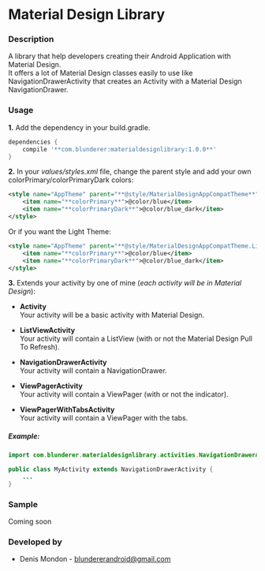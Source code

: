 Material Design Library
====================


### Description
A library that help developers creating their Android Application with Material Design.  
It offers a lot of Material Design classes easily to use like NavigationDrawerActivity that creates an Activity with a Material Design NavigationDrawer.


### Usage

**1.** Add the dependency in your build.gradle.

```groovy
dependencies {  
    compile '**com.blunderer:materialdesignlibrary:1.0.0**'  
}
```

**2.** In your *values/styles.xml* file, change the parent style and add your own colorPrimary/colorPrimaryDark colors:

```xml
<style name="AppTheme" parent="**@style/MaterialDesignAppCompatTheme**">
    <item name="**colorPrimary**">@color/blue</item>
    <item name="**colorPrimaryDark**">@color/blue_dark</item>
</style>
```

Or if you want the Light Theme:  

```xml
<style name="AppTheme" parent="**@style/MaterialDesignAppCompatTheme.Light**">
    <item name="**colorPrimary**">@color/blue</item>
    <item name="**colorPrimaryDark**">@color/blue_dark</item>
</style>
```

**3.** Extends your activity by one of mine (*each activity will be in Material Design*):  

  * **Activity**  
    Your activity will be a basic activity with Material Design.

  * **ListViewActivity**  
	Your activity will contain a ListView (with or not the Material Design Pull To Refresh).

  * **NavigationDrawerActivity**  
	Your activity will contain a NavigationDrawer.

  * **ViewPagerActivity**  
	Your activity will contain a ViewPager (with or not the indicator).

  * **ViewPagerWithTabsActivity**  
	Your activity will contain a ViewPager with the tabs.

##### Example:  
```java
import com.blunderer.materialdesignlibrary.activities.NavigationDrawerActivity;

public class MyActivity extends NavigationDrawerActivity {
    ...
}
```


### Sample
Coming soon


### Developed by

 * Denis Mondon - <blundererandroid@gmail.com>